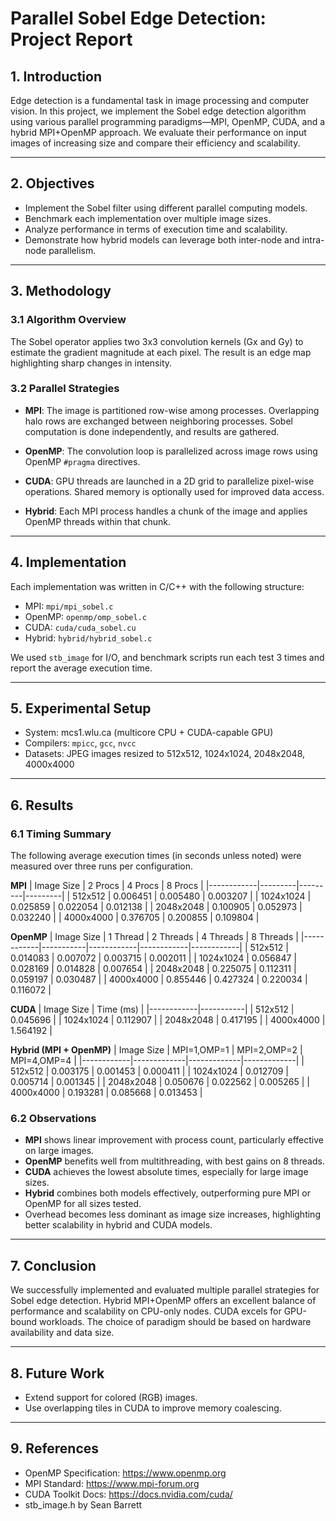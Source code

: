 # Parallel Sobel Edge Detection: Project Report

## 1. Introduction

Edge detection is a fundamental task in image processing and computer vision. In this project, we implement the Sobel edge detection algorithm using various parallel programming paradigms—MPI, OpenMP, CUDA, and a hybrid MPI+OpenMP approach. We evaluate their performance on input images of increasing size and compare their efficiency and scalability.

---

## 2. Objectives

- Implement the Sobel filter using different parallel computing models.
- Benchmark each implementation over multiple image sizes.
- Analyze performance in terms of execution time and scalability.
- Demonstrate how hybrid models can leverage both inter-node and intra-node parallelism.

---

## 3. Methodology

### 3.1 Algorithm Overview

The Sobel operator applies two 3x3 convolution kernels (Gx and Gy) to estimate the gradient magnitude at each pixel. The result is an edge map highlighting sharp changes in intensity.

### 3.2 Parallel Strategies

- **MPI**: The image is partitioned row-wise among processes. Overlapping halo rows are exchanged between neighboring processes. Sobel computation is done independently, and results are gathered.
  
- **OpenMP**: The convolution loop is parallelized across image rows using OpenMP `#pragma` directives.

- **CUDA**: GPU threads are launched in a 2D grid to parallelize pixel-wise operations. Shared memory is optionally used for improved data access.

- **Hybrid**: Each MPI process handles a chunk of the image and applies OpenMP threads within that chunk.

---

## 4. Implementation

Each implementation was written in C/C++ with the following structure:

- MPI: `mpi/mpi_sobel.c`
- OpenMP: `openmp/omp_sobel.c`
- CUDA: `cuda/cuda_sobel.cu`
- Hybrid: `hybrid/hybrid_sobel.c`

We used `stb_image` for I/O, and benchmark scripts run each test 3 times and report the average execution time.

---

## 5. Experimental Setup

- System: mcs1.wlu.ca (multicore CPU + CUDA-capable GPU)
- Compilers: `mpicc`, `gcc`, `nvcc`
- Datasets: JPEG images resized to 512x512, 1024x1024, 2048x2048, 4000x4000

---

## 6. Results

### 6.1 Timing Summary

The following average execution times (in seconds unless noted) were measured over three runs per configuration.

**MPI**
| Image Size | 2 Procs | 4 Procs | 8 Procs |
|------------|---------|---------|---------|
| 512x512    | 0.006451 | 0.005480 | 0.003207 |
| 1024x1024  | 0.025859 | 0.022054 | 0.012138 |
| 2048x2048  | 0.100905 | 0.052973 | 0.032240 |
| 4000x4000  | 0.376705 | 0.200855 | 0.109804 |

**OpenMP**
| Image Size | 1 Thread | 2 Threads | 4 Threads | 8 Threads |
|------------|-----------|------------|------------|------------|
| 512x512    | 0.014083 | 0.007072 | 0.003715 | 0.002011 |
| 1024x1024  | 0.056847 | 0.028169 | 0.014828 | 0.007654 |
| 2048x2048  | 0.225075 | 0.112311 | 0.059197 | 0.030487 |
| 4000x4000  | 0.855446 | 0.427324 | 0.220034 | 0.116072 |

**CUDA**
| Image Size | Time (ms) |
|------------|-----------|
| 512x512    | 0.045696  |
| 1024x1024  | 0.112907  |
| 2048x2048  | 0.417195  |
| 4000x4000  | 1.564192  |

**Hybrid (MPI + OpenMP)**
| Image Size | MPI=1,OMP=1 | MPI=2,OMP=2 | MPI=4,OMP=4 |
|------------|-------------|-------------|-------------|
| 512x512    | 0.003175    | 0.001453    | 0.000411    |
| 1024x1024  | 0.012709    | 0.005714    | 0.001345    |
| 2048x2048  | 0.050676    | 0.022562    | 0.005265    |
| 4000x4000  | 0.193281    | 0.085668    | 0.013453    |

### 6.2 Observations

- **MPI** shows linear improvement with process count, particularly effective on large images.
- **OpenMP** benefits well from multithreading, with best gains on 8 threads.
- **CUDA** achieves the lowest absolute times, especially for large image sizes.
- **Hybrid** combines both models effectively, outperforming pure MPI or OpenMP for all sizes tested.
- Overhead becomes less dominant as image size increases, highlighting better scalability in hybrid and CUDA models.

--- 

## 7. Conclusion

We successfully implemented and evaluated multiple parallel strategies for Sobel edge detection. Hybrid MPI+OpenMP offers an excellent balance of performance and scalability on CPU-only nodes. CUDA excels for GPU-bound workloads. The choice of paradigm should be based on hardware availability and data size.

---

## 8. Future Work

- Extend support for colored (RGB) images.
- Use overlapping tiles in CUDA to improve memory coalescing.

---

## 9. References

- OpenMP Specification: https://www.openmp.org
- MPI Standard: https://www.mpi-forum.org
- CUDA Toolkit Docs: https://docs.nvidia.com/cuda/
- stb_image.h by Sean Barrett
